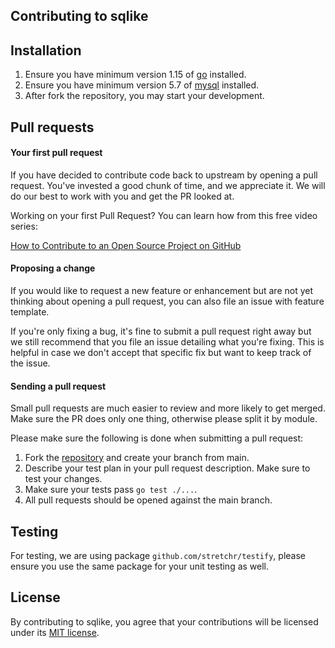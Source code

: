 ## Contributing to sqlike

## Installation

1. Ensure you have minimum version 1.15 of [go](https://golang.org/dl/) installed.
2. Ensure you have minimum version 5.7 of [mysql](https://dev.mysql.com/downloads/installer/) installed.
3. After fork the repository, you may start your development.

## Pull requests

#### Your first pull request

If you have decided to contribute code back to upstream by opening a pull request. You've invested a good chunk of time, and we appreciate it. We will do our best to work with you and get the PR looked at.

Working on your first Pull Request? You can learn how from this free video series:

[How to Contribute to an Open Source Project on GitHub](https://egghead.io/courses/how-to-contribute-to-an-open-source-project-on-github)

#### Proposing a change

If you would like to request a new feature or enhancement but are not yet thinking about opening a pull request, you can also file an issue with feature template.

If you're only fixing a bug, it's fine to submit a pull request right away but we still recommend that you file an issue detailing what you're fixing. This is helpful in case we don't accept that specific fix but want to keep track of the issue.

#### Sending a pull request

Small pull requests are much easier to review and more likely to get merged. Make sure the PR does only one thing, otherwise please split it by module.

Please make sure the following is done when submitting a pull request:

1. Fork the [repository](https://github.com/RevenueMonster/sqlike) and create your branch from main.
2. Describe your test plan in your pull request description. Make sure to test your changes.
3. Make sure your tests pass `go test ./...`.
4. All pull requests should be opened against the main branch.

## Testing

For testing, we are using package `github.com/stretchr/testify`, please ensure you use the same package for your unit testing as well.

## License

By contributing to sqlike, you agree that your contributions will be licensed under its [MIT license](https://github.com/RevenueMonster/sqlike/blob/main/LICENSE).
